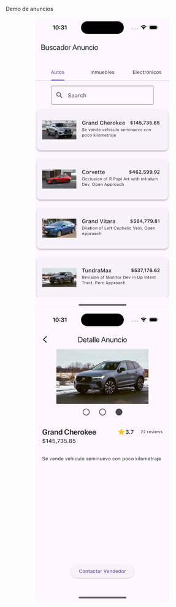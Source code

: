 Demo de anuncios

<!-- ![screenshot](screen1.png) -->

<p align="center">
  <img src="https://github.com/kevinromix/Anuncios/blob/main/screen1.png" width="350" title="hover text">
  <img src="https://github.com/kevinromix/Anuncios/blob/main/screen2.png" width="350" alt="accessibility text">
</p>

<!-- ![alt text](https://github.com/kevinromix/Anuncios/blob/main/screen1.png) -->

